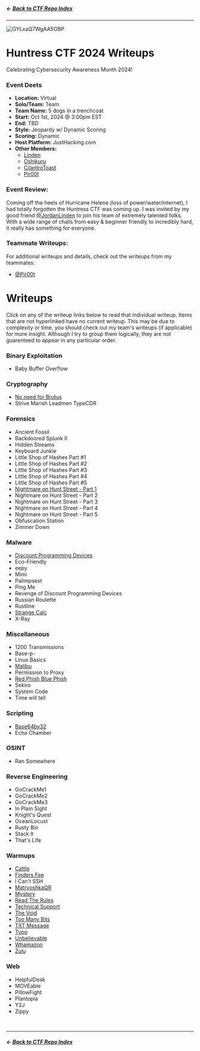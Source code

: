 ##### <- [Back to CTF Repo Index](../../README.md)

---

![GYLxaQ7WgAA5OBP](https://github.com/user-attachments/assets/cc213856-a063-415e-9f29-628096f2409e)

# Huntress CTF 2024 Writeups
Celebrating Cybersecurity Awareness Month 2024!

### Event Deets

- **Location:** Virtual
- **Solo/Team:** Team
- **Team Name:** 5 dogs in a trenchcoat
- **Start:** Oct 1st, 2024 @ 3:00pm EST
- **End:** TBD
- **Style:** Jeopardy w/ Dynamic Scoring
- **Scoring:** Dynamic
- **Host Platform:** JustHacking.com
- **Other Members:**
  - [Linden](https://github.com/JordanLinden)
  - [Oshikuru](https://jjolley91.github.io/blog/)
  - [CilantroToast](https://github.com/Sil3ntgh0st)
  - [Pir00t](https://ultimacybr.co.uk/hctf24_main/)

### Event Review:
Coming off the heels of Hurricane Helene (loss of power/water/internet), I had totally forgotten the Huntress CTF was coming up. I was invited by my good friend [@JordanLinden](https://github.com/JordanLinden) to join his team of extremely talented folks. With a wide range of challs from easy & beginner friendly to incredibly hard, it really has something for everyone. 

### Teammate Writeups:
For additional writeups and details, check out the writeups from my teammates:

- [@Pir00t](https://ultimacybr.co.uk/hctf24_main/)

# Writeups
Click on any of the writeup links below to read that individual writeup. Items that are not hyperlinked have no current writeup. This may be due to complexity or time, you should check out my team's writeups (if applicable) for more insight. Although I try to group them logically, they are not guarenteed to appear in any particular order.

### Binary Exploitation
- Baby Buffer Overflow

### Cryptography
- [No need for Brutus](crypto/no-need-for-brutus.md)
- Strive Marish Leadmen TypeCDR

### Forensics
- Ancient Fossil
- Backdoored Splunk II
- Hidden Streams
- Keyboard Junkie
- Little Shop of Hashes Part #1
- Little Shop of Hashes Part #2
- Little Shop of Hashes Part #3
- Little Shop of Hashes Part #4
- Little Shop of Hashes Part #5
- [Nightmare on Hunt Street - Part 1](forensics/nightmare-on-hunt-street-part-1.md)
- Nightmare on Hunt Street - Part 2
- Nightmare on Hunt Street - Part 3
- Nightmare on Hunt Street - Part 4
- Nightmare on Hunt Street - Part 5
- Obfuscation Station
- Zimmer Down

### Malware
- [Discount Programming Devices](malware/discount-programming-devices.md)
- Eco-Friendly
- eepy
- Mimi
- Palimpsest
- Ping Me
- Revenge of Discount Programming Devices
- Russian Roulette
- Rustline
- [Strange Calc](malware/strange-calc.md)
- X-Ray

### Miscellaneous
- 1200 Transmissions
- Base-p-
- Linux Basics
- [Malibu](misc/malibu.md)
- Permission to Proxy
- [Red Phish Blue Phish](misc/red-phish-blue-phish.md)
- Sekiro
- System Code
- Time will tell

### Scripting
- [Base64by32](scripting/base64by32.md)
- Echo Chamber

### OSINT
- Ran Somewhere

### Reverse Engineering
- GoCrackMe1
- GoCrackMe2
- GoCrackMe3
- In Plain Sight
- Knight's Quest
- OceanLocust
- Rusty Bin
- Stack It
- That's Life

### Warmups
- [Cattle](warmups/cattle.md)
- [Finders Fee](warmups/finders-fee.md)
- I Can't SSH
- [MatryoshkaQR](warmups/matryoshkaqr.md)
- [Mystery](warmups/mystery.md)
- [Read The Rules](warmups/read-the-rules.md)
- [Technical Support](warmups/technical-support.md)
- [The Void](warmups/the-void.md)
- [Too Many Bits](warmups/too-many-bits.md)
- [TXT Message](warmups/txt-message.md)
- [Typo](warmups/typo.md)
- [Unbelievable](warmups/unbelievable.md)
- [Whamazon](warmups/whamazon.md)
- [Zulu](warmups/zulu.md)

### Web
- HelpfulDesk
- MOVEable
- PillowFight
- Plantopia
- Y2J
- Zippy

&nbsp;

---

##### <- [Back to CTF Repo Index](../../README.md)